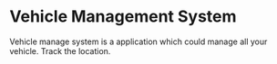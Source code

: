 # Vehicle Management System

Vehicle manage system is a application which could manage all your vehicle. Track the location. 
